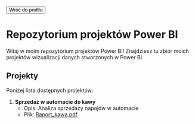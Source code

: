 <a href="https://github.com/toniemasz" target="_blank"><button>Wróć do profilu</button></a>
# Repozytorium projektów Power BI


Witaj w moim repozytorium projektów Power BI! Znajdziesz tu zbiór moich projektów wizualizacji danych stworzonych w Power BI.

## Projekty

Poniżej lista dostępnych projektów:

1. **Sprzedaż w automacie do kawy**  
   - Opis: Analiza sprzedaży napojów w automacie  
   - Plik: [Raport_kawa.pdf](Raport_kawa.pdf)
